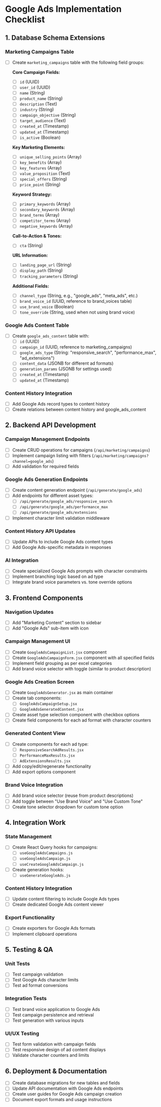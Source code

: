 # Google Ads Implementation Checklist

## 1. Database Schema Extensions

### Marketing Campaigns Table
- [ ] Create `marketing_campaigns` table with the following field groups:
  
  **Core Campaign Fields:**
  - [ ] `id` (UUID)
  - [ ] `user_id` (UUID)
  - [ ] `name` (String)
  - [ ] `product_name` (String)
  - [ ] `description` (Text)
  - [ ] `industry` (String)
  - [ ] `campaign_objective` (String)
  - [ ] `target_audience` (Text)
  - [ ] `created_at` (Timestamp)
  - [ ] `updated_at` (Timestamp)
  - [ ] `is_active` (Boolean)
  
  **Key Marketing Elements:**
  - [ ] `unique_selling_points` (Array<String>)
  - [ ] `key_benefits` (Array<String>)
  - [ ] `key_features` (Array<String>)
  - [ ] `value_proposition` (Text)
  - [ ] `special_offers` (String)
  - [ ] `price_point` (String)
  
  **Keyword Strategy:**
  - [ ] `primary_keywords` (Array<String>)
  - [ ] `secondary_keywords` (Array<String>)
  - [ ] `brand_terms` (Array<String>)
  - [ ] `competitor_terms` (Array<String>)
  - [ ] `negative_keywords` (Array<String>)
  
  **Call-to-Action & Tones:**
  - [ ] `cta` (String)
  
  **URL Information:**
  - [ ] `landing_page_url` (String)
  - [ ] `display_path` (String)
  - [ ] `tracking_parameters` (String)
  
  **Additional Fields:**
  - [ ] `channel_type` (String, e.g., "google_ads", "meta_ads", etc.)
  - [ ] `brand_voice_id` (UUID, reference to brand_voices table)
  - [ ] `use_brand_voice` (Boolean)
  - [ ] `tone_override` (String, used when not using brand voice)

### Google Ads Content Table
- [ ] Create `google_ads_content` table with:
  - [ ] `id` (UUID)
  - [ ] `campaign_id` (UUID, reference to marketing_campaigns)
  - [ ] `google_ads_type` (String: "responsive_search", "performance_max", "ad_extensions")
  - [ ] `content_data` (JSONB for different ad formats)
  - [ ] `generation_params` (JSONB for settings used)
  - [ ] `created_at` (Timestamp)
  - [ ] `updated_at` (Timestamp)

### Content History Integration
- [ ] Add Google Ads record types to content history
- [ ] Create relations between content history and google_ads_content

## 2. Backend API Development

### Campaign Management Endpoints
- [ ] Create CRUD operations for campaigns (`/api/marketing/campaigns`)
- [ ] Implement campaign listing with filters (`/api/marketing/campaigns?channel=google_ads`)
- [ ] Add validation for required fields

### Google Ads Generation Endpoints
- [ ] Create content generation endpoint (`/api/generate/google_ads`)
- [ ] Add endpoints for different asset types:
  - [ ] `/api/generate/google_ads/responsive_search`
  - [ ] `/api/generate/google_ads/performance_max`
  - [ ] `/api/generate/google_ads/extensions`
- [ ] Implement character limit validation middleware

### Content History API Updates
- [ ] Update APIs to include Google Ads content types
- [ ] Add Google Ads-specific metadata in responses

### AI Integration
- [ ] Create specialized Google Ads prompts with character constraints
- [ ] Implement branching logic based on ad type
- [ ] Integrate brand voice parameters vs. tone override options

## 3. Frontend Components

### Navigation Updates
- [ ] Add "Marketing Content" section to sidebar
- [ ] Add "Google Ads" sub-item with icon

### Campaign Management UI
- [ ] Create `GoogleAdsCampaignList.jsx` component
- [ ] Create `GoogleAdsCampaignForm.jsx` component with all specified fields
- [ ] Implement field grouping as per excel categories
- [ ] Add brand voice selector with toggle (similar to product description)

### Google Ads Creation Screen
- [ ] Create `GoogleAdsGenerator.jsx` as main container
- [ ] Create tab components:
  - [ ] `GoogleAdsCampaignSetup.jsx`
  - [ ] `GoogleAdsGeneratedContent.jsx`
- [ ] Create asset type selection component with checkbox options
- [ ] Create field components for each ad format with character counters

### Generated Content View
- [ ] Create components for each ad type:
  - [ ] `ResponsiveSearchAdResults.jsx`
  - [ ] `PerformanceMaxResults.jsx`
  - [ ] `AdExtensionsResults.jsx`
- [ ] Add copy/edit/regenerate functionality
- [ ] Add export options component

### Brand Voice Integration
- [ ] Add brand voice selector (reuse from product descriptions)
- [ ] Add toggle between "Use Brand Voice" and "Use Custom Tone"
- [ ] Create tone selector dropdown for custom tone option

## 4. Integration Work

### State Management
- [ ] Create React Query hooks for campaigns:
  - [ ] `useGoogleAdsCampaigns.js`
  - [ ] `useGoogleAdsCampaign.js`
  - [ ] `useCreateGoogleAdsCampaign.js`
- [ ] Create generation hooks:
  - [ ] `useGenerateGoogleAds.js`

### Content History Integration
- [ ] Update content filtering to include Google Ads types
- [ ] Create dedicated Google Ads content viewer

### Export Functionality
- [ ] Create exporters for Google Ads formats
- [ ] Implement clipboard operations

## 5. Testing & QA

### Unit Tests
- [ ] Test campaign validation 
- [ ] Test Google Ads character limits
- [ ] Test ad format conversions

### Integration Tests
- [ ] Test brand voice application to Google Ads
- [ ] Test campaign persistence and retrieval
- [ ] Test generation with various inputs

### UI/UX Testing
- [ ] Test form validation with campaign fields
- [ ] Test responsive design of ad content displays
- [ ] Validate character counters and limits

## 6. Deployment & Documentation

- [ ] Create database migrations for new tables and fields
- [ ] Update API documentation with Google Ads endpoints
- [ ] Create user guides for Google Ads campaign creation
- [ ] Document export formats and usage instructions 